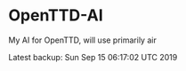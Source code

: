 # OpenTTD-AI
My AI for OpenTTD, will use primarily air

Latest backup: Sun Sep 15 06:17:02 UTC 2019
